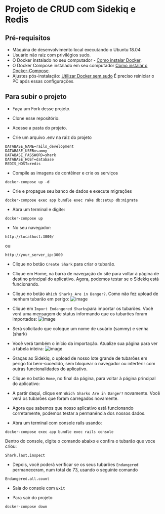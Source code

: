 # Projeto de CRUD com Sidekiq e Redis

## Pré-requisitos

 - Máquina de desenvolvimento local executando o Ubuntu 18.04
 - Usuário não raiz com privilégios sudo.
 - O Docker instalado no seu computador - [Como instalar Docker](https://docs.docker.com/engine/install/ubuntu/).
 - O Docker Compose instalado em seu computador [Como instalar o Docker-Compose](https://docs.docker.com/compose/install/).
 - Ajustes pós-instalação: [Utilizar Docker sem sudo](https://docs.docker.com/engine/install/linux-postinstall/#manage-docker-as-a-non-root-user) É preciso reiniciar o PC após essas configurações.

## Para subir o projeto

- Faça um Fork desse projeto.
- Clone esse repositório.
- Acesse a pasta do projeto.

- Crie um arquivo .env na raiz do projeto
```env
DATABASE_NAME=rails_development
DATABASE_USER=sammy
DATABASE_PASSWORD=shark
DATABASE_HOST=database
REDIS_HOST=redis
```

- Compile as imagens de contêiner e crie os serviços

```
docker-compose up -d
```

- Crie e propague seu banco de dados e execute migrações

```
docker-compose exec app bundle exec rake db:setup db:migrate
```

- Abra um terminal e digite:
```
docker-compose up
```

- No seu navegador:
```
http://localhost:3000/
```
ou
```
http://your_server_ip:3000
```

- Clique no botão `Create Shark` para criar o tubarão.
- Clique em Home, na barra de navegação do site para voltar à página de destino principal do aplicativo. Agora, podemos testar se o Sidekiq está funcionando.

- Clique no botão `Which Sharks Are in Danger?`. Como não fez upload de nenhum tubarão em perigo:
![image](https://user-images.githubusercontent.com/41292851/171695502-8ba2bbd5-17c8-4b4a-a5a1-d91952996cbd.png)

- Clique em `Import Endangered Sharks`para importar os tubarões. Você verá uma mensagem de status informando que os tubarões foram importados:
![image](https://user-images.githubusercontent.com/41292851/171695711-3738f613-95d7-4769-ac38-88353b1693d7.png)

- Será solicitado que coloque um nome de usuário (sammy) e senha (shark)

- Você verá também o início da importação. Atualize sua página para ver a tabela inteira:
![image](https://user-images.githubusercontent.com/41292851/171696159-629bfc9e-9a4d-4ba5-b28b-789908845a43.png)

- Graças ao Sidekiq, o upload de nosso lote grande de tubarões em perigo foi bem-sucedido, sem bloquear o navegador ou interferir com outras funcionalidades do aplicativo.

- Clique no botão `Home`, no final da página, para voltar à página principal do aplicativo:

- A partir daqui, clique em `Which Sharks Are in Danger?` novamente. Você verá os tubarões que foram carregados novamente.

- Agora que sabemos que nosso aplicativo está funcionando corretamente, podemos testar a permanência dos nossos dados.

- Abra um terminal com console rails usando:
```
docker-compose exec app bundle exec rails console
```

Dentro do console, digite o comando abaixo e confira o tubarão que voce criou:
```
Shark.last.inspect
```

- Depois, você poderá verificar se os seus tubarões `Endangered` permaneceram, num total de 73, usando o seguinte comando
```
Endangered.all.count
```

- Saia do console com `Exit`

- Para sair do projeto
```
docker-compose down
```
